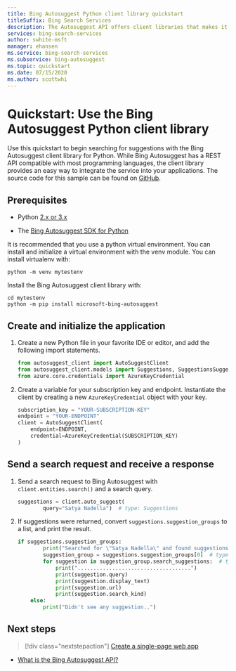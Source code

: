 ```yaml
---
title: Bing Autosuggest Python client library quickstart 
titleSuffix: Bing Search Services
description: The Autosuggest API offers client libraries that makes it easy to integrate search capabilities into your applications. Use this Python quickstart to send search requests and get back results.
services: bing-search-services
author: swhite-msft
manager: ehansen
ms.service: bing-search-services
ms.subservice: bing-autosuggest
ms.topic: quickstart
ms.date: 07/15/2020
ms.author: scottwhi
---
```


# Quickstart: Use the Bing Autosuggest Python client library

Use this quickstart to begin searching for suggestions with the Bing Autosuggest client library for Python. While Bing Autosuggest has a REST API compatible with most programming languages, the client library provides an easy way to integrate the service into your applications. The source code for this sample can be found on [GitHub](https://github.com/microsoft/bing-search-sdk-for-python/blob/main/samples/sdk/autosuggest_samples.py).

## Prerequisites

* Python [2.x or 3.x](https://www.python.org/)

* The [Bing Autosuggest SDK for Python](https://pypi.org/project/microsoft-bing-autosuggest/)

It is recommended that you use a python virtual environment. You can install and initialize a virtual environment with the venv module. You can install virtualenv with:

```Console
python -m venv mytestenv
```

Install the Bing Autosuggest client library with:

```Console
cd mytestenv
python -m pip install microsoft-bing-autosuggest
```

<!--
[!INCLUDE [bing-news-search-signup-requirements](../../../..//includes/bing-autosuggest-signup-requirements.md)]
-->

## Create and initialize the application

1. Create a new Python file in your favorite IDE or editor, and add the following import statements. 

    ```python
    from autosuggest_client import AutoSuggestClient
    from autosuggest_client.models import Suggestions, SuggestionsSuggestionGroup, SearchAction,ErrorResponse
    from azure.core.credentials import AzureKeyCredential
    ```

2. Create a variable for your subscription key and endpoint. Instantiate the client by creating a new `AzureKeyCredential` object with your key.
    
    ```python
    subscription_key = "YOUR-SUBSCRIPTION-KEY"
    endpoint = "YOUR-ENDPOINT"
    client = AutoSuggestClient(
        endpoint=ENDPOINT,
        credential=AzureKeyCredential(SUBSCRIPTION_KEY)
    )
    ```

## Send a search request and receive a response

1. Send a search request to Bing Autosuggest with `client.entities.search()` and a search query. 
    
    ```python
    suggestions = client.auto_suggest(
            query="Satya Nadella")  # type: Suggestions
    ```

2. If suggestions were returned, convert `suggestions.suggestion_groups` to a list, and print the result.
    ```python
    if suggestions.suggestion_groups:
            print("Searched for \"Satya Nadella\" and found suggestions:")
            suggestion_group = suggestions.suggestion_groups[0]  # type: SuggestionsSuggestionGroup
            for suggestion in suggestion_group.search_suggestions:  # type: SearchAction
                print("....................................")
                print(suggestion.query)
                print(suggestion.display_text)
                print(suggestion.url)
                print(suggestion.search_kind)
        else:
            print("Didn't see any suggestion..")
    ```

## Next steps

> [!div class="nextstepaction"]
> [Create a single-page web app](../../tutorial/autosuggest.md)

* [What is the Bing Autosuggest API?](../../overview.md )